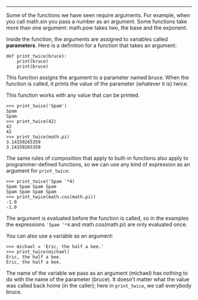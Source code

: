 ------------------------

Some of the functions we have seen require arguments. For example, when you call <span>math.sin</span> you pass a number as an argument. Some functions take more than one argument: <span>math.pow</span> takes two, the base and the exponent.

Inside the function, the arguments are assigned to variables called <span>**parameters**</span>. Here is a definition for a function that takes an argument:

    def print_twice(bruce):
        print(bruce)
        print(bruce)

This function assigns the argument to a parameter named <span>bruce</span>. When the function is called, it prints the value of the parameter (whatever it is) twice.

This function works with any value that can be printed.

    >>> print_twice('Spam')
    Spam
    Spam
    >>> print_twice(42)
    42
    42
    >>> print_twice(math.pi)
    3.14159265359
    3.14159265359

The same rules of composition that apply to built-in functions also apply to programmer-defined functions, so we can use any kind of expression as an argument for `print_twice`:

    >>> print_twice('Spam '*4)
    Spam Spam Spam Spam
    Spam Spam Spam Spam
    >>> print_twice(math.cos(math.pi))
    -1.0
    -1.0

The argument is evaluated before the function is called, so in the examples the expressions `'Spam '*4` and <span>math.cos(math.pi)</span> are only evaluated once.

You can also use a variable as an argument:

    >>> michael = 'Eric, the half a bee.'
    >>> print_twice(michael)
    Eric, the half a bee.
    Eric, the half a bee.

The name of the variable we pass as an argument (<span>michael</span>) has nothing to do with the name of the parameter (<span>bruce</span>). It doesn’t matter what the value was called back home (in the caller); here in `print_twice`, we call everybody <span>bruce</span>.